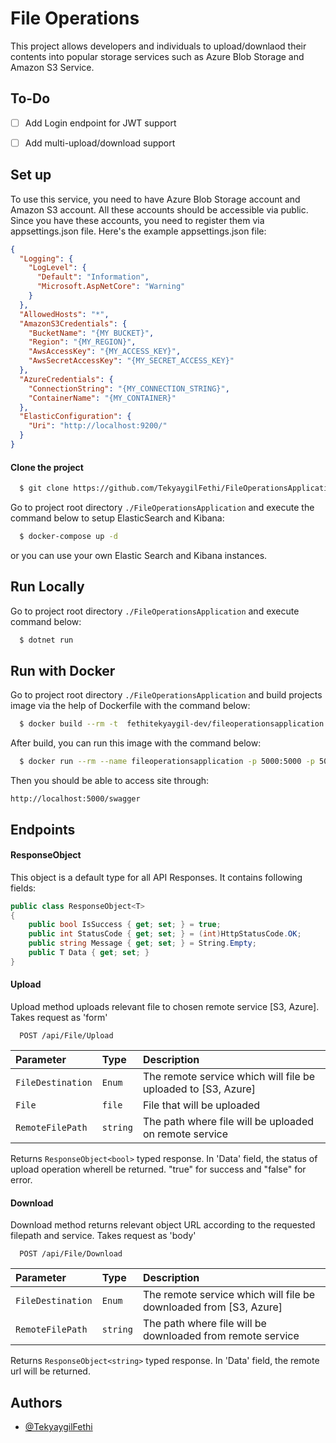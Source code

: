 
# File Operations

This project allows developers and individuals to upload/downlaod their contents into popular storage services such as Azure Blob Storage and Amazon S3 Service.

## To-Do
- &#9744; Add Login endpoint for JWT support
- [ ] Add multi-upload/download support

## Set up
To use this service, you need to have Azure Blob Storage account and Amazon S3 account. All these accounts should be accessible via public. Since you have these accounts, you need to register them via appsettings.json file. Here's the example appsettings.json file:
```json
{
  "Logging": {
    "LogLevel": {
      "Default": "Information",
      "Microsoft.AspNetCore": "Warning"
    }
  },
  "AllowedHosts": "*",
  "AmazonS3Credentials": {
    "BucketName": "{MY BUCKET}",
    "Region": "{MY_REGION}",
    "AwsAccessKey": "{MY_ACCESS_KEY}",
    "AwsSecretAccessKey": "{MY_SECRET_ACCESS_KEY}"
  },
  "AzureCredentials": {
    "ConnectionString": "{MY_CONNECTION_STRING}",
    "ContainerName": "{MY_CONTAINER}"
  },
  "ElasticConfiguration": {
    "Uri": "http://localhost:9200/"
  }
}
```

#### Clone the project

```bash
  $ git clone https://github.com/TekyaygilFethi/FileOperationsApplication.git
```

Go to project root directory ```./FileOperationsApplication``` and execute the command below to setup ElasticSearch and Kibana:
```bash
  $ docker-compose up -d
```
or you can use your own Elastic Search and Kibana instances.

## Run Locally
Go to project root directory ```./FileOperationsApplication``` and execute command below:
```bash
  $ dotnet run
```

## Run with Docker
Go to project root directory ```./FileOperationsApplication``` and build projects image via the help of Dockerfile with the command below:
```bash
  $ docker build --rm -t  fethitekyaygil-dev/fileoperationsapplication:latest .
```

After build, you can run this image with the command below:

```bash
  $ docker run --rm --name fileoperationsapplication -p 5000:5000 -p 5001:5001 -e ASPNETCORE_HTTP_PORT=https://+:5001 -e ASPNETCORE_URLS=http://+:5000 fethitekyaygil-dev/fileoperationsapplication
```

Then you should be able to access site through:

```
http://localhost:5000/swagger
```
## Endpoints

#### ResponseObject
This object is a default type for all API Responses. It contains following fields:
```csharp
public class ResponseObject<T>
{
    public bool IsSuccess { get; set; } = true;
    public int StatusCode { get; set; } = (int)HttpStatusCode.OK;
    public string Message { get; set; } = String.Empty;
    public T Data { get; set; }
}
```
#### Upload

Upload method uploads relevant file to chosen remote service [S3, Azure]. Takes request as 'form'

```http
  POST /api/File/Upload
```

| Parameter | Type     | Description                       |
| :-------- | :------- | :-------------------------------- |
| `FileDestination`      | `Enum` | The remote service which will file be uploaded to [S3, Azure] |
| `File`      | `file` | File that will be uploaded |
| `RemoteFilePath`      | `string` | The path where file will be uploaded on remote service |

Returns ```ResponseObject<bool>``` typed response. In 'Data' field, the status of upload operation wherell be returned. "true" for success and "false" for error.


#### Download

Download method returns relevant object URL according to the requested filepath and service. Takes request as 'body'

```http
  POST /api/File/Download
```

| Parameter | Type     | Description                       |
| :-------- | :------- | :-------------------------------- |
| `FileDestination`      | `Enum` | The remote service which will file be downloaded from [S3, Azure] |
| `RemoteFilePath`      | `string` | The path where file will be downloaded from remote service |

Returns ```ResponseObject<string>``` typed response. In 'Data' field, the remote url will be returned.


## Authors

- [@TekyaygilFethi](https://www.github.com/TekyaygilFethi)